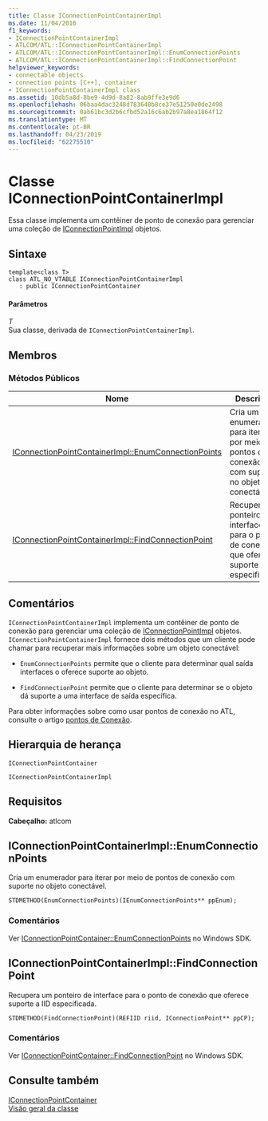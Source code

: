 ```yaml
---
title: Classe IConnectionPointContainerImpl
ms.date: 11/04/2016
f1_keywords:
- IConnectionPointContainerImpl
- ATLCOM/ATL::IConnectionPointContainerImpl
- ATLCOM/ATL::IConnectionPointContainerImpl::EnumConnectionPoints
- ATLCOM/ATL::IConnectionPointContainerImpl::FindConnectionPoint
helpviewer_keywords:
- connectable objects
- connection points [C++], container
- IConnectionPointContainerImpl class
ms.assetid: 10db5a8d-8be9-4d9d-8a82-8ab9ffe3e9d6
ms.openlocfilehash: 06baa4dac3248d783648b8ce37e51250e0de2498
ms.sourcegitcommit: 0ab61bc3d2b6cfbd52a16c6ab2b97a8ea1864f12
ms.translationtype: MT
ms.contentlocale: pt-BR
ms.lasthandoff: 04/23/2019
ms.locfileid: "62275510"
---
```

# <a name="iconnectionpointcontainerimpl-class"></a>Classe IConnectionPointContainerImpl

Essa classe implementa um contêiner de ponto de conexão para gerenciar uma coleção de [IConnectionPointImpl](../../atl/reference/iconnectionpointimpl-class.md) objetos.

## <a name="syntax"></a>Sintaxe

```
template<class T>
class ATL_NO_VTABLE IConnectionPointContainerImpl
   : public IConnectionPointContainer
```

#### <a name="parameters"></a>Parâmetros

*T*<br/>
Sua classe, derivada de `IConnectionPointContainerImpl`.

## <a name="members"></a>Membros

### <a name="public-methods"></a>Métodos Públicos

|Nome|Descrição|
|----------|-----------------|
|[IConnectionPointContainerImpl::EnumConnectionPoints](#enumconnectionpoints)|Cria um enumerador para iterar por meio de pontos de conexão com suporte no objeto conectável.|
|[IConnectionPointContainerImpl::FindConnectionPoint](#findconnectionpoint)|Recupera um ponteiro de interface para o ponto de conexão que oferece suporte a IID especificada.|

## <a name="remarks"></a>Comentários

`IConnectionPointContainerImpl` implementa um contêiner de ponto de conexão para gerenciar uma coleção de [IConnectionPointImpl](../../atl/reference/iconnectionpointimpl-class.md) objetos. `IConnectionPointContainerImpl` fornece dois métodos que um cliente pode chamar para recuperar mais informações sobre um objeto conectável:

- `EnumConnectionPoints` permite que o cliente para determinar qual saída interfaces o oferece suporte ao objeto.

- `FindConnectionPoint` permite que o cliente para determinar se o objeto dá suporte a uma interface de saída específica.

Para obter informações sobre como usar pontos de conexão no ATL, consulte o artigo [pontos de Conexão](../../atl/atl-connection-points.md).

## <a name="inheritance-hierarchy"></a>Hierarquia de herança

`IConnectionPointContainer`

`IConnectionPointContainerImpl`

## <a name="requirements"></a>Requisitos

**Cabeçalho:** atlcom

##  <a name="enumconnectionpoints"></a>  IConnectionPointContainerImpl::EnumConnectionPoints

Cria um enumerador para iterar por meio de pontos de conexão com suporte no objeto conectável.

```
STDMETHOD(EnumConnectionPoints)(IEnumConnectionPoints** ppEnum);
```

### <a name="remarks"></a>Comentários

Ver [IConnectionPointContainer::EnumConnectionPoints](/windows/desktop/api/ocidl/nf-ocidl-iconnectionpointcontainer-enumconnectionpoints) no Windows SDK.

##  <a name="findconnectionpoint"></a>  IConnectionPointContainerImpl::FindConnectionPoint

Recupera um ponteiro de interface para o ponto de conexão que oferece suporte a IID especificada.

```
STDMETHOD(FindConnectionPoint)(REFIID riid, IConnectionPoint** ppCP);
```

### <a name="remarks"></a>Comentários

Ver [IConnectionPointContainer::FindConnectionPoint](/windows/desktop/api/ocidl/nf-ocidl-iconnectionpointcontainer-findconnectionpoint) no Windows SDK.

## <a name="see-also"></a>Consulte também

[IConnectionPointContainer](/windows/desktop/api/ocidl/nn-ocidl-iconnectionpointcontainer)<br/>
[Visão geral da classe](../../atl/atl-class-overview.md)
